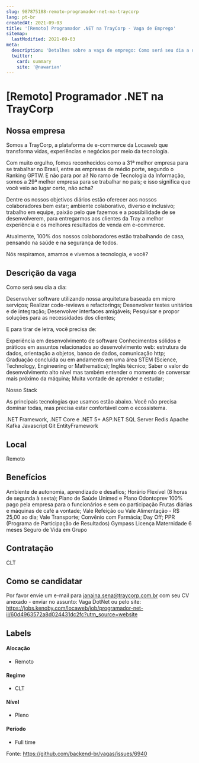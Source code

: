 ```yaml
---
slug: 987875188-remoto-programador-net-na-traycorp
lang: pt-br
createdAt: 2021-09-03
title: '[Remoto] Programador .NET na TrayCorp - Vaga de Emprego'
sitemap:
  lastModified: 2021-09-03
meta:
  description: 'Detalhes sobre a vaga de emprego: Como será seu dia a dia: Desenvolver software utilizando nossa arquitetura baseada em micro serviços; Realizar code-reviews e refactorings; Desenvolver testes unitários e de integração; Desenvolver interfaces amigáveis; Pesquisar e propor soluções para as necessidades dos clientes;  E para tirar de letra, você precisa de: Experiência em desenvolvimento de software Conhecimentos sólidos e práticos em assuntos relacionados ao desenvolvimento web: estrutura de dados, orientação a objetos, banco de dados, comunicação http; Graduação concluída ou em andamento em uma área STEM (Science, Technology, Engineering or Mathematics); Inglês técnico; Saber o valor do desenvolvimento alto nível mas também entender o momento de conversar mais próximo da máquina; Muita vontade de aprender e estudar;  Nosso Stack As principais tecnologias que usamos estão abaixo. Você não precisa dominar todas, mas precisa estar confortável com o ecossistema. .NET Framework, .NET Core e .NET 5+ ASP.NET SQL Server Redis Apache Kafka Javascript Git EntityFramework'
  twitter:
    card: summary
    site: '@nawarian'
---
```


# [Remoto] Programador .NET na TrayCorp

## Nossa empresa
Somos a TrayCorp, a plataforma de e-commerce da Locaweb que transforma vidas, experiências e negócios por meio da tecnologia.

Com muito orgulho, fomos reconhecidos como a 31ª melhor empresa para se trabalhar no Brasil, entre as empresas de médio porte, segundo o Ranking GPTW. E não para por aí! No ramo de Tecnologia da Informação, somos a 29ª melhor empresa para se trabalhar no país; e isso significa que você veio ao lugar certo, não acha?

Dentre os nossos objetivos diários estão oferecer aos nossos colaboradores bem estar; ambiente colaborativo, diverso e inclusivo; trabalho em equipe, paixão pelo que fazemos e a possibilidade de se desenvolverem, para entregarmos aos clientes da Tray a melhor experiência e os melhores resultados de venda em e-commerce.

Atualmente, 100% dos nossos colaboradores  estão trabalhando de casa, pensando na saúde e na segurança de todos.

Nós respiramos, amamos e vivemos a tecnologia, e você?
## Descrição da vaga

Como será seu dia a dia:

Desenvolver software utilizando nossa arquitetura baseada em micro serviços;
Realizar code-reviews e refactorings;
Desenvolver testes unitários e de integração;
Desenvolver interfaces amigáveis;
Pesquisar e propor soluções para as necessidades dos clientes;


E para tirar de letra, você precisa de:

Experiência em desenvolvimento de software
Conhecimentos sólidos e práticos em assuntos relacionados ao desenvolvimento web: estrutura de dados, orientação a objetos, banco de dados, comunicação http;
Graduação concluída ou em andamento em uma área STEM (Science, Technology, Engineering or Mathematics);
Inglês técnico;
Saber o valor do desenvolvimento alto nível mas também entender o momento de conversar mais próximo da máquina;
Muita vontade de aprender e estudar;


Nosso Stack

As principais tecnologias que usamos estão abaixo. Você não precisa dominar todas, mas precisa estar confortável com o ecossistema.

.NET Framework, .NET Core e .NET 5+
ASP.NET
SQL Server
Redis
Apache Kafka
Javascript
Git
EntityFramework

## Local

Remoto

## Benefícios
Ambiente de autonomia, aprendizado e desafios; 
Horário Flexível (8 horas de segunda à sexta); 
Plano de Saúde Unimed e Plano Odontoprev 100% pago pela empresa para o funcionários e sem co participação 
Frutas diárias e máquinas de café a vontade; 
Vale Refeição ou Vale Alimentação - R$ 25,00 ao dia; 
Vale Transporte; 
Convênio com Farmácia; 
Day Off; 
PPR (Programa de Participação de Resultados) 
Gympass 
Licença Maternidade 6 meses
Seguro de Vida em Grupo


## Contratação
CLT

## Como se candidatar

Por favor envie um e-mail para janaina.sena@traycorp.com.br  com seu CV anexado - enviar no assunto: Vaga DotNet ou pelo site: https://jobs.kenoby.com/locaweb/job/programador-net-ii/60d4963572a8d024431dc2fc?utm_source=website

## Labels
<!-- retire os labels que não fazem sentido à vaga -->

#### Alocação
- Remoto

#### Regime
- CLT

#### Nível
- Pleno

#### Período
- Full time



Fonte: https://github.com/backend-br/vagas/issues/6940
